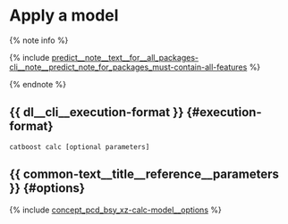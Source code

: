 # Apply a model

{% note info %}

{% include [predict__note__text__for__all_packages-cli__note__predict_note_for_packages_must-contain-all-features](../_includes/work_src/reusage-common-phrases/cli__note__predict_note_for_packages_must-contain-all-features.md) %}

{% endnote %}


## {{ dl__cli__execution-format }} {#execution-format}

```
catboost calc [optional parameters]
```

## {{ common-text__title__reference__parameters }} {#options}

{% include [concept_pcd_bsy_xz-calc-model__options](../_includes/work_src/reusage/calc-model__options.md) %}


